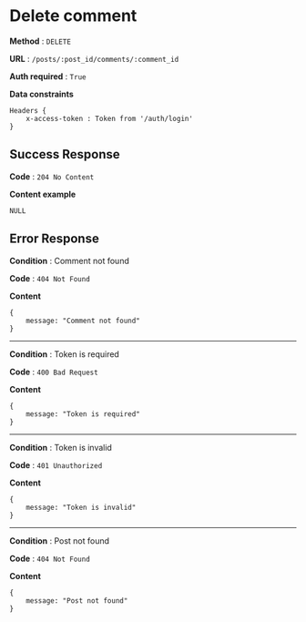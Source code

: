 # Delete comment

**Method** : `DELETE`

**URL** : `/posts/:post_id/comments/:comment_id`

**Auth required** : `True`

**Data constraints** 
```
Headers {
    x-access-token : Token from '/auth/login'
}
```

## Success Response

**Code** : `204 No Content`

**Content example**
```
NULL
```

## Error Response

**Condition** : Comment not found

**Code** : `404 Not Found`

**Content**

```
{
    message: "Comment not found" 
}
```

***

**Condition** : Token is required

**Code** : `400 Bad Request`

**Content**

```
{
    message: "Token is required"
}
```

***

**Condition** : Token is invalid

**Code** : `401 Unauthorized`

**Content**

```
{
    message: "Token is invalid"
}
```

***

**Condition** : Post not found

**Code** : `404 Not Found`

**Content**

```
{
    message: "Post not found"
}
```